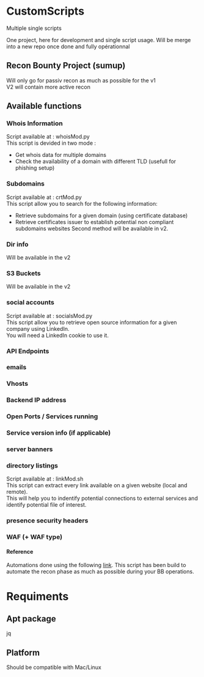 # CustomScripts
Multiple single scripts

One project, here for development and single script usage. Will be merge into a new repo once done and fully opérationnal

## Recon Bounty Project (sumup)
Will only go for passiv recon as much as possible for the v1<br />
V2 will contain more active recon
## Available functions
### Whois Information
Script available at : whoisMod.py<br />
This script is devided in two mode :
* Get whois data for multiple domains
* Check the availability of a domain with different TLD (usefull for phishing setup)
### Subdomains
Script available at : crtMod.py<br />
This script allow you to search for the following information:
* Retrieve subdomains for a given domain (using certificate database)
* Retrieve certificates issuer to establish potential non compliant subdomains websites
Second method will be available in v2.
### Dir info
Will be available in the v2
### S3 Buckets
Will be available in the v2
### social accounts
Script available at : socialsMod.py<br />
This script allow you to retrieve open source information for a given company using LinkedIn.<br />
You will need a LinkedIn cookie to use it. 
### API Endpoints
### emails
### Vhosts
### Backend IP address
### Open Ports / Services running
### Service version info (if applicable)
### server banners
### directory listings
Script available at : linkMod.sh<br />
This script can extract every link available on a given website (local and remote).<br />
This will help you to indentify potential connections to external services and identify potential file of interest.
### presence security headers
### WAF (+ WAF type)

#### Reference

Automations done using the following [link](https://infosecwriteups.com/guide-to-basic-recon-bug-bounties-recon-728c5242a115). 
This script has been build to automate the recon phase as much as possible during your BB operations. 


# Requiments 
## Apt package
jq
## Platform
Should be compatible with Mac/Linux
